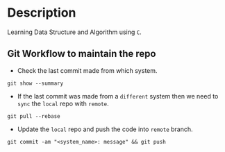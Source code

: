 # Description

Learning Data Structure and Algorithm using `C`.


## Git Workflow to maintain the repo

- Check the last commit made from which system. 
```
git show --summary
```

- If the last commit was made from a `different` system then we need to
`sync` the `local` repo with `remote`.
```
git pull --rebase
```

- Update the `local` repo and push the code into `remote` branch.
```
git commit -am "<system_name>: message" && git push
``` 
